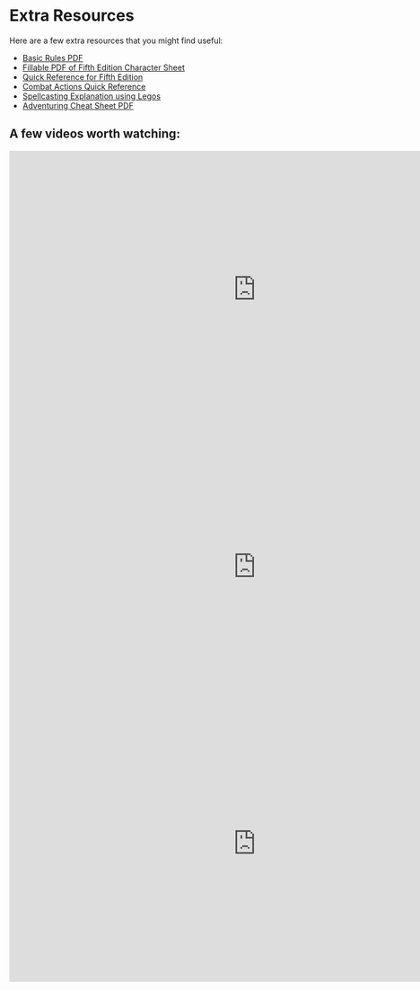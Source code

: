 # Extra Resources

Here are a few extra resources that you might find useful:

- [Basic Rules PDF](../resources/PlayerDnDBasicRules_v0.2_PrintFriendly.pdf)
- [Fillable PDF of Fifth Edition Character Sheet](../resources/5E_CharacterSheet_Fillable.pdf) 
- [Quick Reference for Fifth Edition](../resources/1453821-Core_5e_Knowledge_-_Quick_Reference_PDF.pdf)
- [Combat Actions Quick Reference](../resources/1453821-DnD_Actions_-_Quick_Reference_PDF_by_Dungeon_Influence.pdf) 
- [Spellcasting Explanation using Legos](../resources/a-lego-visual-guide-to-spell-slots-in-d.pdf) 
- [Adventuring Cheat Sheet PDF](../resources/AdventuringCheatSheet.pdf)

## A few videos worth watching:

<iframe width="878" height="494" src="https://www.youtube.com/embed/2PEt5RdNHNw" title="Dungeons and Dragons, explained" frameborder="0" allow="accelerometer; autoplay; clipboard-write; encrypted-media; gyroscope; picture-in-picture; web-share" allowfullscreen></iframe>

<iframe width="877" height="493" src="https://www.youtube.com/embed/qmABhOgcEnQ" title="How to Avoid Terrible Roleplaying in D&amp;D 5e" frameborder="0" allow="accelerometer; autoplay; clipboard-write; encrypted-media; gyroscope; picture-in-picture; web-share" allowfullscreen></iframe>

<iframe width="877" height="493" src="https://www.youtube.com/embed/IVAJrYOOtwI" title="A Crap Guide to D&amp;D [5th Edition] - Character Sheet" frameborder="0" allow="accelerometer; autoplay; clipboard-write; encrypted-media; gyroscope; picture-in-picture; web-share" allowfullscreen></iframe>